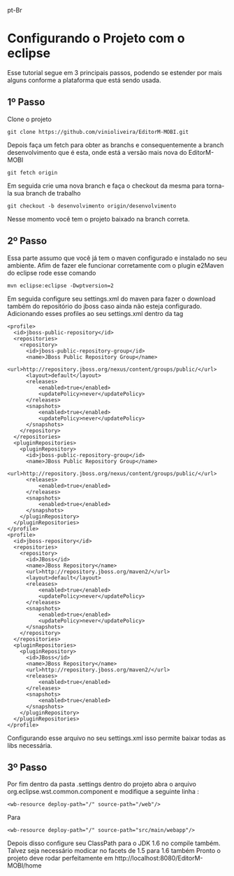 pt-Br

Configurando o Projeto com o eclipse
===

Esse tutorial segue em 3 principais passos, podendo se estender por mais alguns conforme a plataforma que está sendo usada.



1º Passo 
---------------------------

Clone o projeto 

    git clone https://github.com/vinioliveira/EditorM-MOBI.git

Depois faça um fetch para obter as branchs e consequentemente a branch 
desenvolvimento que é esta, onde está a versão mais nova do EditorM-MOBI

    git fetch origin 

Em seguida crie uma nova branch e faça o checkout da mesma para torna-la 
sua branch de trabalho 
  
    git checkout -b desenvolvimento origin/desenvolvimento 

Nesse momento você tem o projeto baixado na branch correta. 


2º Passo
---------------------------

Essa parte assumo que você já tem o maven configurado e instalado no seu 
ambiente. Afim de fazer ele funcionar corretamente com o plugin e2Maven 
do eclipse rode esse comando 
  
    mvn eclipse:eclipse -Dwptversion=2

Em seguida configure seu settings.xml do maven para fazer o download também do 
repositório do jboss caso ainda não esteja configurado. Adicionando esses profiles
ao seu settings.xml dentro da tag <profiles></profiles>

    <profile>
      <id>jboss-public-repository</id>	
      <repositories>
        <repository>
          <id>jboss-public-repository-group</id>
          <name>JBoss Public Repository Group</name>
          <url>http://repository.jboss.org/nexus/content/groups/public/</url>
          <layout>default</layout>
          <releases>
	          <enabled>true</enabled>
	          <updatePolicy>never</updatePolicy>
          </releases>
          <snapshots>
	          <enabled>true</enabled>
	          <updatePolicy>never</updatePolicy>
          </snapshots>
        </repository>
      </repositories>
      <pluginRepositories>
        <pluginRepository>
          <id>jboss-public-repository-group</id>
          <name>JBoss Public Repository Group</name>
          <url>http://repository.jboss.org/nexus/content/groups/public/</url>
          <releases>
	          <enabled>true</enabled>
          </releases>
          <snapshots>
	          <enabled>true</enabled>
          </snapshots>
        </pluginRepository>
      </pluginRepositories>
    </profile>
    <profile>
      <id>jboss-repository</id>	
      <repositories>
        <repository>
          <id>JBoss</id>
          <name>JBoss Repository</name>
          <url>http://repository.jboss.org/maven2/</url>
          <layout>default</layout>
          <releases>
	          <enabled>true</enabled>
	          <updatePolicy>never</updatePolicy>
          </releases>
          <snapshots>
	          <enabled>true</enabled>
	          <updatePolicy>never</updatePolicy>
          </snapshots>
        </repository>
      </repositories>
      <pluginRepositories>
        <pluginRepository>
          <id>JBoss</id>
          <name>JBoss Repository</name>
          <url>http://repository.jboss.org/maven2/</url>
          <releases>
	          <enabled>true</enabled>
          </releases>
          <snapshots>
	          <enabled>true</enabled>
          </snapshots>
        </pluginRepository>
      </pluginRepositories>
    </profile>

Configurando esse arquivo no seu settings.xml isso permite baixar todas as libs necessária. 



3º Passo 
---------------------------

Por fim dentro da pasta .settings dentro do projeto abra o arquivo org.eclipse.wst.common.component e modifique a seguinte linha : 

    <wb-resource deploy-path="/" source-path="/web"/>

Para 

    <wb-resource deploy-path="/" source-path="src/main/webapp"/>

Depois disso configure seu ClassPath para o JDK 1.6 no compile também. Talvez seja necessário modicar no facets de 1.5 para 1.6 também 
Pronto o projeto deve rodar perfeitamente em http://localhost:8080/EditorM-MOBI/home
